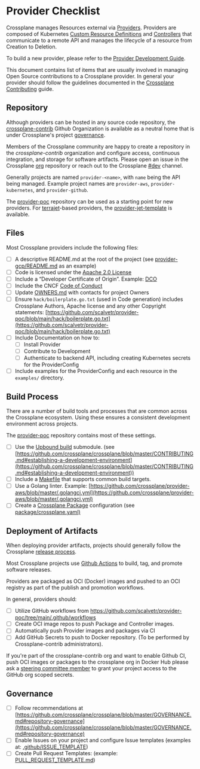 # Provider Checklist

Crossplane manages Resources external via
[Providers](https://crossplane.io/docs/master/concepts/providers.html).
Providers are composed of Kubernetes [Custom Resource
Definitions](https://kubernetes.io/docs/concepts/extend-kubernetes/api-extension/custom-resources/#customresourcedefinitions)
and [Controllers](https://kubernetes.io/docs/concepts/architecture/controller)
that communicate to a remote API and manages the lifecycle of a resource from
Creation to Deletion.

To build a new provider, please refer to the [Provider Development
Guide](https://crossplane.io/docs/master/contributing/provider_development_guide.html).

This document contains list of items that are usually involved in managing Open
Source contributions to a Crossplane provider. In general your provider should
follow the guidelines documented in the [Crossplane
Contributing](https://github.com/crossplane/crossplane/blob/master/CONTRIBUTING.md)
guide.

## Repository

Although providers can be hosted in any source code repository, the [crossplane-contrib](https://github.com/orgs/crossplane-contrib) Github Organization is available as a neutral home that is under Crossplane's project [governance](https://github.com/crossplane/crossplane/blob/master/GOVERNANCE.md).

Members of the Crossplane community are happy to create a repository in the *crossplane-contrib* organization and configure access, continuous integration, and storage
for software artifacts. Please open an issue in the Crossplane
[org](https://github.com/crossplane/org) repository or reach out to the Crossplane
[#dev](https://crossplane.slack.com/archives/CEF5N8X08) channel.

Generally projects are named `provider-<name>`, with `name` being the API being
managed. Example project names are `provider-aws`, `provider-kubernetes`,
and `provider-github`.

The [provider-poc](https://github.com/scalvetr/provider-poc) repository can be
used as a starting point for new providers. For [terrajet](https://github.com/crossplane/terrajet)-based providers, the
[provider-jet-template](https://github.com/crossplane-contrib/provider-jet-template) is
available.

## Files

Most Crossplane providers include the following files:

- [ ]  A descriptive README.md at the root of the project (see
  [provider-gcp/README.md](https://github.com/crossplane/provider-gcp/blob/master/README.md)
  as an example)
- [ ]  Code is licensed under the [Apache 2.0
  License](https://github.com/scalvetr/provider-poc/blob/main/LICENSE)
- [ ]  Include a “Developer Certificate of Origin”. Example:
  [DCO](https://github.com/upbound/build/blob/master/DCO)
- [ ]  Include the CNCF [Code of
  Conduct](https://github.com/crossplane/crossplane/blob/master/CODE_OF_CONDUCT.md)
- [ ]  Update
  [OWNERS.md](https://github.com/scalvetr/provider-poc/blob/main/OWNERS.md)
  with contacts for project Owners
- [ ]  Ensure `hack/boilerplate.go.txt` (used in Code generation) includes
  Crossplane Authors, Apache license and any other Copyright statements:
  [https://github.com/scalvetr/provider-poc/blob/main/hack/boilerplate.go.txt](https://github.com/scalvetr/provider-poc/blob/main/hack/boilerplate.go.txt)
- [ ] Include Documentation on how to:
  - [ ] Install Provider
  - [ ] Contribute to Development
  - [ ] Authenticate to backend API, including creating Kubernetes secrets for
    the ProviderConfig
- [ ] Include examples for the ProviderConfig and each resource in the
  `examples/` directory.

## Build Process

There are a number of build tools and processes that are common across the
Crossplane ecosystem. Using these ensures a consistent development environment
across projects.

The [provider-poc](https://github.com/scalvetr/provider-poc)
repository contains most of these settings.

- [ ] Use the [Upbound build](https://github.com/upbound/build) submodule. (see
  [https://github.com/crossplane/crossplane/blob/master/CONTRIBUTING.md#establishing-a-development-environment](https://github.com/crossplane/crossplane/blob/master/CONTRIBUTING.md#establishing-a-development-environment))
- [ ] Include a
  [Makefile](https://github.com/crossplane/provider-gcp/blob/master/Makefile)
  that supports common build targets.
- [ ] Use a Golang linter. Example:
  [https://github.com/crossplane/provider-aws/blob/master/.golangci.yml](https://github.com/crossplane/provider-aws/blob/master/.golangci.yml)
- [ ] Create a [Crossplane
  Package](https://crossplane.io/docs/master/concepts/packages.html)
  configuration (see
  [package/crossplane.yaml)](https://github.com/scalvetr/provider-poc/blob/main/package/crossplane.yaml)

## Deployment of Artifacts

When deploying provider artifacts, projects should generally follow the Crossplane
[release process](https://crossplane.io/docs/master/contributing/release-process.html).

Most Crossplane projects use [Github Actions](https://docs.github.com/en/actions/learn-github-actions/understanding-github-actions) to build, tag, and promote software releases.

Providers are packaged as OCI (Docker) images and pushed to an OCI registry as part of
the publish and promotion workflows.

In general, providers should:

- [ ] Utilize GitHub workflows from
  <https://github.com/scalvetr/provider-poc/tree/main/.github/workflows>
- [ ] Create OCI image repos to push Package and Controller images.
- [ ] Automatically push Provider images and packages via CI
- [ ] Add GitHub Secrets to push to Docker repository. (To be performed by
  Crossplane-contrib administrators).

If you're part of the crossplane-contrib org and want to enable Github CI, push
OCI images or packages to the crossplane org in Docker Hub please ask a
[steering committee
member](https://github.com/crossplane/crossplane/blob/master/OWNERS.md#steering-committee)
to grant your project access to the GitHub org scoped secrets.

## Governance

- [ ] Follow recommendations at
  [https://github.com/crossplane/crossplane/blob/master/GOVERNANCE.md#repository-governance](https://github.com/crossplane/crossplane/blob/master/GOVERNANCE.md#repository-governance)
- [ ] Enable Issues on your project and configure Issue templates (examples at:
  [.github/ISSUE_TEMPLATE](https://github.com/scalvetr/provider-poc/tree/master/.github/ISSUE_TEMPLATE))
- [ ] Create Pull Request Templates: (example:
  [PULL_REQUEST_TEMPLATE.md](https://github.com/scalvetr/provider-poc/blob/master/.github/PULL_REQUEST_TEMPLATE.md))
